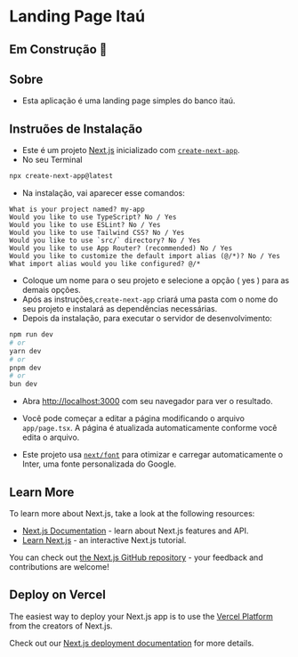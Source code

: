# Landing Page Itaú

## Em Construção 🚧

## Sobre

* Esta aplicação é uma landing page simples do banco itaú.

## Instruões de Instalação

* Este é um projeto [Next.js](https://nextjs.org/) inicializado com [`create-next-app`](https://github.com/vercel/next.js/tree/canary/packages/create-next-app).
* No seu Terminal
```bash
npx create-next-app@latest
```
* Na instalação, vai aparecer esse comandos:
```
What is your project named? my-app
Would you like to use TypeScript? No / Yes
Would you like to use ESLint? No / Yes
Would you like to use Tailwind CSS? No / Yes
Would you like to use `src/` directory? No / Yes
Would you like to use App Router? (recommended) No / Yes
Would you like to customize the default import alias (@/*)? No / Yes
What import alias would you like configured? @/*
```
* Coloque um nome para o seu projeto e selecione a opção ( yes ) para as demais opções.
* Após as instruções,`create-next-app` criará uma pasta com o nome do seu projeto e instalará as dependências necessárias.
* Depois da instalação, para executar o servidor de desenvolvimento:

```bash
npm run dev
# or
yarn dev
# or
pnpm dev
# or
bun dev
```
* Abra [http://localhost:3000](http://localhost:3000) com seu navegador para ver o resultado.

* Você pode começar a editar a página modificando o arquivo `app/page.tsx`. A página é atualizada automaticamente conforme você edita o arquivo.

* Este projeto usa [`next/font`](https://nextjs.org/docs/basic-features/font-optimization) para otimizar e carregar automaticamente o Inter, uma fonte personalizada do Google.

## Learn More

To learn more about Next.js, take a look at the following resources:

- [Next.js Documentation](https://nextjs.org/docs) - learn about Next.js features and API.
- [Learn Next.js](https://nextjs.org/learn) - an interactive Next.js tutorial.

You can check out [the Next.js GitHub repository](https://github.com/vercel/next.js/) - your feedback and contributions are welcome!

## Deploy on Vercel

The easiest way to deploy your Next.js app is to use the [Vercel Platform](https://vercel.com/new?utm_medium=default-template&filter=next.js&utm_source=create-next-app&utm_campaign=create-next-app-readme) from the creators of Next.js.

Check out our [Next.js deployment documentation](https://nextjs.org/docs/deployment) for more details.
